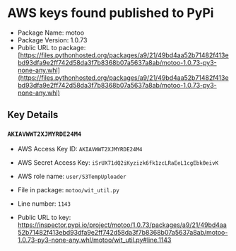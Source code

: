 # AWS keys found published to PyPi

* Package Name: motoo
* Package Version: 1.0.73
* Public URL to package: [https://files.pythonhosted.org/packages/a9/21/49bd4aa52b71482f413ebd93dfa9e2ff742d58da3f7b8368b07a5637a8ab/motoo-1.0.73-py3-none-any.whl](https://files.pythonhosted.org/packages/a9/21/49bd4aa52b71482f413ebd93dfa9e2ff742d58da3f7b8368b07a5637a8ab/motoo-1.0.73-py3-none-any.whl)

## Key Details

### `AKIAVWWT2XJMYRDE24M4`

* AWS Access Key ID: `AKIAVWWT2XJMYRDE24M4`
* AWS Secret Access Key: `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` 
* AWS role name: `user/S3TempUploader`
* File in package: `motoo/wit_util.py`
* Line number: `1143`

* Public URL to key: https://inspector.pypi.io/project/motoo/1.0.73/packages/a9/21/49bd4aa52b71482f413ebd93dfa9e2ff742d58da3f7b8368b07a5637a8ab/motoo-1.0.73-py3-none-any.whl/motoo/wit_util.py#line.1143


